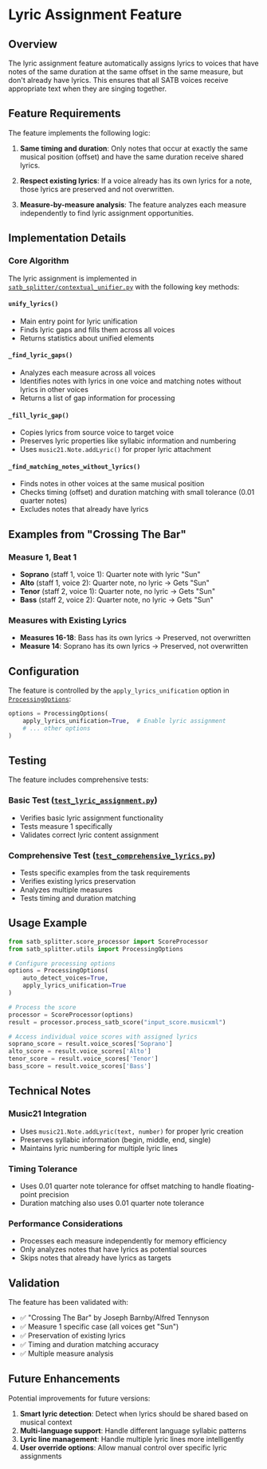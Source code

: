 # Lyric Assignment Feature

## Overview

The lyric assignment feature automatically assigns lyrics to voices that have notes of the same duration at the same offset in the same measure, but don't already have lyrics. This ensures that all SATB voices receive appropriate text when they are singing together.

## Feature Requirements

The feature implements the following logic:

1. **Same timing and duration**: Only notes that occur at exactly the same musical position (offset) and have the same duration receive shared lyrics.

2. **Respect existing lyrics**: If a voice already has its own lyrics for a note, those lyrics are preserved and not overwritten.

3. **Measure-by-measure analysis**: The feature analyzes each measure independently to find lyric assignment opportunities.

## Implementation Details

### Core Algorithm

The lyric assignment is implemented in [`satb_splitter/contextual_unifier.py`](satb_splitter/contextual_unifier.py) with the following key methods:

#### `unify_lyrics()`
- Main entry point for lyric unification
- Finds lyric gaps and fills them across all voices
- Returns statistics about unified elements

#### `_find_lyric_gaps()`
- Analyzes each measure across all voices
- Identifies notes with lyrics in one voice and matching notes without lyrics in other voices
- Returns a list of gap information for processing

#### `_fill_lyric_gap()`
- Copies lyrics from source voice to target voice
- Preserves lyric properties like syllabic information and numbering
- Uses `music21.Note.addLyric()` for proper lyric attachment

#### `_find_matching_notes_without_lyrics()`
- Finds notes in other voices at the same musical position
- Checks timing (offset) and duration matching with small tolerance (0.01 quarter notes)
- Excludes notes that already have lyrics

## Examples from "Crossing The Bar"

### Measure 1, Beat 1
- **Soprano** (staff 1, voice 1): Quarter note with lyric "Sun"  
- **Alto** (staff 1, voice 2): Quarter note, no lyric → Gets "Sun"
- **Tenor** (staff 2, voice 1): Quarter note, no lyric → Gets "Sun"  
- **Bass** (staff 2, voice 2): Quarter note, no lyric → Gets "Sun"

### Measures with Existing Lyrics
- **Measures 16-18**: Bass has its own lyrics → Preserved, not overwritten
- **Measure 14**: Soprano has its own lyrics → Preserved, not overwritten

## Configuration

The feature is controlled by the `apply_lyrics_unification` option in [`ProcessingOptions`](satb_splitter/utils.py):

```python
options = ProcessingOptions(
    apply_lyrics_unification=True,  # Enable lyric assignment
    # ... other options
)
```

## Testing

The feature includes comprehensive tests:

### Basic Test ([`test_lyric_assignment.py`](test_lyric_assignment.py))
- Verifies basic lyric assignment functionality
- Tests measure 1 specifically
- Validates correct lyric content assignment

### Comprehensive Test ([`test_comprehensive_lyrics.py`](test_comprehensive_lyrics.py))
- Tests specific examples from the task requirements
- Verifies existing lyrics preservation
- Analyzes multiple measures
- Tests timing and duration matching

## Usage Example

```python
from satb_splitter.score_processor import ScoreProcessor
from satb_splitter.utils import ProcessingOptions

# Configure processing options
options = ProcessingOptions(
    auto_detect_voices=True,
    apply_lyrics_unification=True
)

# Process the score
processor = ScoreProcessor(options)
result = processor.process_satb_score("input_score.musicxml")

# Access individual voice scores with assigned lyrics
soprano_score = result.voice_scores['Soprano']
alto_score = result.voice_scores['Alto']
tenor_score = result.voice_scores['Tenor']
bass_score = result.voice_scores['Bass']
```

## Technical Notes

### Music21 Integration
- Uses `music21.Note.addLyric(text, number)` for proper lyric creation
- Preserves syllabic information (begin, middle, end, single)
- Maintains lyric numbering for multiple lyric lines

### Timing Tolerance
- Uses 0.01 quarter note tolerance for offset matching to handle floating-point precision
- Duration matching also uses 0.01 quarter note tolerance

### Performance Considerations
- Processes each measure independently for memory efficiency
- Only analyzes notes that have lyrics as potential sources
- Skips notes that already have lyrics as targets

## Validation

The feature has been validated with:
- ✅ "Crossing The Bar" by Joseph Barnby/Alfred Tennyson
- ✅ Measure 1 specific case (all voices get "Sun")
- ✅ Preservation of existing lyrics
- ✅ Timing and duration matching accuracy
- ✅ Multiple measure analysis

## Future Enhancements

Potential improvements for future versions:
1. **Smart lyric detection**: Detect when lyrics should be shared based on musical context
2. **Multi-language support**: Handle different language syllabic patterns
3. **Lyric line management**: Handle multiple lyric lines more intelligently
4. **User override options**: Allow manual control over specific lyric assignments